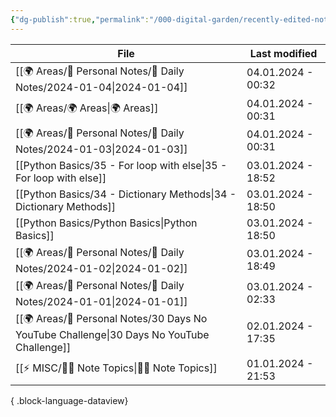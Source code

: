 ```yaml
---
{"dg-publish":true,"permalink":"/000-digital-garden/recently-edited-notes/","dgPassFrontmatter":true,"noteIcon":"3","created":"2023-12-14T09:05:52.599+05:30","updated":"2023-12-14T09:12:44.868+05:30"}
---
```


| File                                                                                         | Last modified      |
| -------------------------------------------------------------------------------------------- | ------------------ |
| [[🌍 Areas/📧 Personal Notes/📓 Daily Notes/2024-01-04\|2024-01-04]]                      | 04.01.2024 - 00:32 |
| [[🌍 Areas/🌍 Areas\|🌍 Areas]]                                                           | 04.01.2024 - 00:31 |
| [[🌍 Areas/📧 Personal Notes/📓 Daily Notes/2024-01-03\|2024-01-03]]                      | 04.01.2024 - 00:31 |
| [[Python Basics/35 - For loop with else\|35 - For loop with else]]                        | 03.01.2024 - 18:52 |
| [[Python Basics/34 - Dictionary Methods\|34 - Dictionary Methods]]                        | 03.01.2024 - 18:50 |
| [[Python Basics/Python Basics\|Python Basics]]                                            | 03.01.2024 - 18:50 |
| [[🌍 Areas/📧 Personal Notes/📓 Daily Notes/2024-01-02\|2024-01-02]]                      | 03.01.2024 - 18:49 |
| [[🌍 Areas/📧 Personal Notes/📓 Daily Notes/2024-01-01\|2024-01-01]]                      | 03.01.2024 - 02:33 |
| [[🌍 Areas/📧 Personal Notes/30 Days No YouTube Challenge\|30 Days No YouTube Challenge]] | 02.01.2024 - 17:35 |
| [[⚡ MISC/✍🏻 Note Topics\|✍🏻 Note Topics]]                                               | 01.01.2024 - 21:53 |

{ .block-language-dataview}